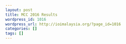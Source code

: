 ```yaml
---
layout: post
title: MCC 2016 Results
wordpress_id: 1016
wordpress_url: http://ioimalaysia.org/?page_id=1016
categories: []
tags: []
---
```



